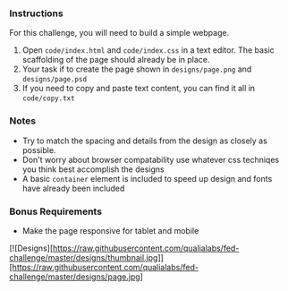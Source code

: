 ### Instructions
For this challenge, you will need to build a simple webpage.

1) Open `code/index.html` and `code/index.css` in a text editor. The basic scaffolding of the page should already be in place.
2) Your task if to create the page shown in `designs/page.png` and `designs/page.psd`
3) If you need to copy and paste text content, you can find it all in `code/copy.txt`

### Notes
* Try to match the spacing and details from the design as closely as possible.
* Don't worry about browser compatability use whatever css techniqes you think best accomplish the designs
* A basic `container` element is included to speed up design and fonts have already been included

### Bonus Requirements
* Make the page responsive for tablet and mobile

[![Designs][https://raw.githubusercontent.com/qualialabs/fed-challenge/master/designs/thumbnail.jpg]][https://raw.githubusercontent.com/qualialabs/fed-challenge/master/designs/page.jpg]
